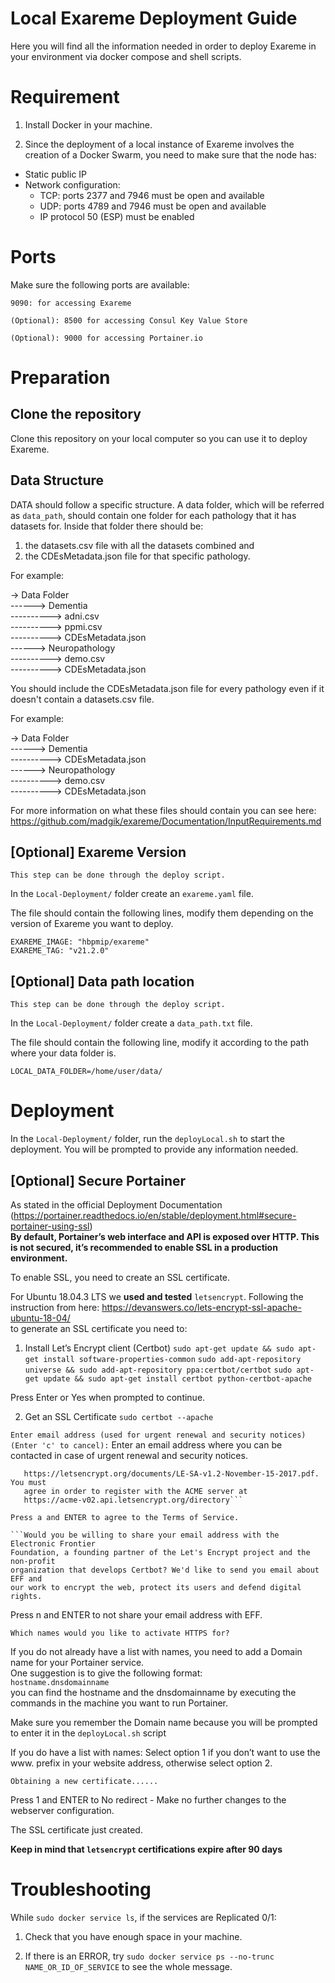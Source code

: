 # Local Exareme Deployment Guide

Here you will find all the information needed in order to deploy Exareme in your environment via docker compose and shell scripts.

# Requirement

1) Install Docker in your machine.

2) Since the deployment of a local instance of Exareme involves the creation of a Docker Swarm, you need to make sure that the node has:

- Static public IP
- Network configuration:
  * TCP: ports 2377 and 7946 must be open and available
  * UDP: ports 4789 and 7946 must be open and available
  * IP protocol 50 (ESP) must be enabled

# Ports

Make sure the following ports are available:

```9090: for accessing Exareme```

```(Optional): 8500 for accessing Consul Key Value Store``` 

```(Optional): 9000 for accessing Portainer.io```

# Preparation

## Clone the repository 

Clone this repository on your local computer so you can use it to deploy Exareme.

## Data Structure
DATA should follow a specific structure. A data folder, which will be referred as  ```data_path```, should contain one
folder for each pathology that it has datasets for. Inside that folder there should be:

1) the datasets.csv file with all the datasets combined and
2) the CDEsMetadata.json file for that specific pathology.

For example:

-> Data Folder <br />
------> Dementia <br />
----------> adni.csv <br />
----------> ppmi.csv <br />
----------> CDEsMetadata.json <br />
------> Neuropathology <br />
----------> demo.csv <br />
----------> CDEsMetadata.json <br />

You should include the CDEsMetadata.json file for every pathology even if it doesn't contain a datasets.csv file.

For example:

-> Data Folder <br />
------> Dementia <br />
----------> CDEsMetadata.json <br />
------> Neuropathology <br />
----------> demo.csv <br />
----------> CDEsMetadata.json <br />

For more information on what these files should contain you can see here:
https://github.com/madgik/exareme/Documentation/InputRequirements.md


## [Optional] Exareme Version 
```This step can be done through the deploy script.```

In the ```Local-Deployment/``` folder create an ```exareme.yaml``` file.

The file should contain the following lines, modify them depending on the version of Exareme you want to deploy.

```
EXAREME_IMAGE: "hbpmip/exareme"
EXAREME_TAG: "v21.2.0"
```

## [Optional] Data path location
```This step can be done through the deploy script.```

In the ```Local-Deployment/``` folder create a ```data_path.txt``` file.

The file should contain the following line, modify it according to the path where your data folder is.

```
LOCAL_DATA_FOLDER=/home/user/data/
```

# Deployment

In the ```Local-Deployment/``` folder, run the ```deployLocal.sh``` to start the deployment.
You will be prompted to provide any information needed.

## [Optional] Secure Portainer

As stated in the official Deployment Documentation (https://portainer.readthedocs.io/en/stable/deployment.html#secure-portainer-using-ssl) <br />
**By default, Portainer’s web interface and API is exposed over HTTP. This is not secured, it’s recommended to enable SSL in a production environment.** <br />

To enable SSL, you need to create an SSL certificate. <br />

For Ubuntu 18.04.3 LTS we **used and tested** ```letsencrypt```.
Following the instruction from here:
https://devanswers.co/lets-encrypt-ssl-apache-ubuntu-18-04/ <br />
to generate an SSL certificate you need to:

1. Install Let’s Encrypt client (Certbot)
```sudo apt-get update && sudo apt-get install software-properties-common```
```sudo add-apt-repository universe && sudo add-apt-repository ppa:certbot/certbot```
```sudo apt-get update && sudo apt-get install certbot python-certbot-apache```

Press Enter or Yes when prompted to continue.

2. Get an SSL Certificate
```sudo certbot --apache```

```Enter email address (used for urgent renewal and security notices) (Enter 'c' to cancel):```
Enter an email address where you can be contacted in case of urgent renewal and security notices.

```Please read the Terms of Service at
   https://letsencrypt.org/documents/LE-SA-v1.2-November-15-2017.pdf. You must
   agree in order to register with the ACME server at
   https://acme-v02.api.letsencrypt.org/directory```

Press a and ENTER to agree to the Terms of Service.

```Would you be willing to share your email address with the Electronic Frontier
Foundation, a founding partner of the Let's Encrypt project and the non-profit
organization that develops Certbot? We'd like to send you email about EFF and
our work to encrypt the web, protect its users and defend digital rights.
```

Press n and ENTER to not share your email address with EFF.

```Which names would you like to activate HTTPS for?```

If you do not already have a list with names, you need to add a Domain name for your Portainer service.<br />
One suggestion is to give the following format: <br />
```hostname.dnsdomainname```<br />
 you can find the hostname and the dnsdomainname by executing the commands in the machine you want to run Portainer.

Make sure you remember the Domain name because you will be prompted to enter it in the ```deployLocal.sh``` script

If you do have a list with names:
Select option 1 if you don’t want to use the www. prefix in your website address, otherwise select option 2.

```Obtaining a new certificate......```

Press 1 and ENTER to No redirect - Make no further changes to the webserver configuration.

The SSL certificate just created.

**Keep in mind that ```letsencrypt``` certifications expire after 90 days**

# Troubleshooting

While ```sudo docker service ls```, if the services are Replicated 0/1:

1) Check that you have enough space in your machine.

2) If there is an ERROR, try ```sudo docker service ps --no-trunc NAME_OR_ID_OF_SERVICE``` to see the whole message.
